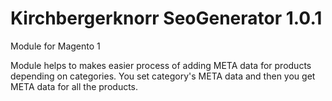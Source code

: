 Kirchbergerknorr SeoGenerator 1.0.1 
===================================
Module for Magento 1

Module helps to makes easier process of adding META data for products depending on categories.
You set category's META data and then you get META data for all the products.
